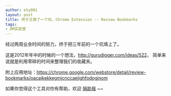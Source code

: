 ```yaml
---
author: ety001
layout: post
title: 终于又填了一个坑，Chrome Extension -- Review Bookmarks
tags:
- DM实验室
---
```


经过两周业余时间的努力，终于把三年前的一个坑填上了。

这是2012年年中的时候的一个想法，<http://gurudigger.com/ideas/522>，
简单来说就是利用零碎的时间来整理我们的收藏夹。

附上应用地址：<https://chrome.google.com/webstore/detail/review-bookmarks/oacajkekkegmjcnccaeijghfodogjnom>

如果你觉得这个工具对你有帮助，欢迎 [捐助我](/donate) ~~

